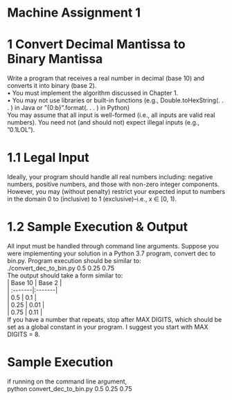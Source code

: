 # Machine Assignment 1
# 1 Convert Decimal Mantissa to Binary Mantissa
Write a program that receives a real number in decimal (base 10) and converts it into binary (base 2).
<br />   • You must implement the algorithm discussed in Chapter 1.
<br />   • You may not use libraries or built-in functions (e.g., Double.toHexString(. . . ) in Java or ”{0:b}”.format(. . . ) in Python)
<br />You may assume that all input is well-formed (i.e., all inputs are valid real numbers). You need not (and should not) expect illegal inputs (e.g., ”0.1LOL”).
# 1.1 Legal Input
Ideally, your program should handle all real numbers including: negative numbers, positive numbers, and those with non-zero integer components. However, you may (without penalty) restrict your expected input to numbers in the domain 0 to (inclusive) to 1 (exclusive)–i.e., x ∈ [0, 1).
# 1.2 Sample Execution & Output
All input must be handled through command line arguments. Suppose you were implementing your solution in a Python 3.7 program, convert dec to bin.py. Program execution should be similar to:
<br />./convert_dec_to_bin.py 0.5 0.25 0.75
<br />The output should take a form similar to:
<br />| Base 10 | Base 2 |
<br />| :-------|:-------|
<br />| 0.5     | 0.1    |
<br />| 0.25    | 0.01   |
<br />| 0.75    | 0.11   |
<br />If you have a number that repeats, stop after MAX DIGITS, which should be set as a global constant in your program. I suggest you start with MAX DIGITS = 8.

# Sample Execution 
if running on the command line argument, 
<br />python convert_dec_to_bin.py 0.5 0.25 0.75

